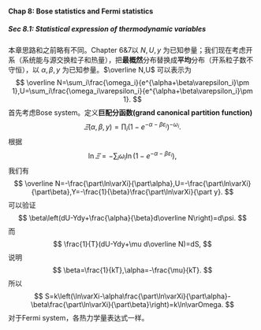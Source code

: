 #### Chap 8: Bose statistics and Fermi statistics

##### Sec 8.1: Statistical expression of thermodynamic variables

本章思路和之前略有不同。Chapter 6&7以 $N,U,y$ 为已知参量；我们现在考虑开系（系统能与源交换粒子和热量），把**最概然**分布替换成**平均**分布（开系粒子数不守恒），以 $\alpha,\beta,y$ 为已知参量。$\overline N,U$ 可以表示为
$$
\overline N=\sum_i\frac{\omega_i}{e^{\alpha+\beta\varepsilon_i}\pm 1},U=\sum_i\frac{\omega_i\varepsilon_i}{e^{\alpha+\beta\varepsilon_i}\pm 1}.
$$
首先考虑Bose system。定义**巨配分函数(grand canonical partition function)**
$$
\varXi(\alpha,\beta,y)=\prod_i\left(1-e^{-\alpha-\beta\varepsilon_i}\right)^{-\omega_i}.
$$
根据
$$
\ln\varXi=-\sum_i\omega_i\ln\left(1-e^{-\alpha-\beta\varepsilon_i}\right),
$$
我们有
$$
\overline N=-\frac{\part\ln\varXi}{\part\alpha},U=-\frac{\part\ln\varXi}{\part\beta},Y=-\frac{1}{\beta}\frac{\part\ln\varXi}{\part y}.
$$
可以验证
$$
\beta\left(dU-Ydy+\frac{\alpha}{\beta}d\overline N\right)=d\psi.
$$
而
$$
\frac{1}{T}(dU-Ydy+\mu d\overline N)=dS,
$$
说明
$$
\beta=\frac{1}{kT},\alpha=-\frac{\mu}{kT}.
$$
所以
$$
S=k\left(\ln\varXi-\alpha\frac{\part\ln\varXi}{\part\alpha}-\beta\frac{\part\ln\varXi}{\part\beta}\right)=k\ln\varOmega.
$$
对于Fermi system，各热力学量表达式一样。